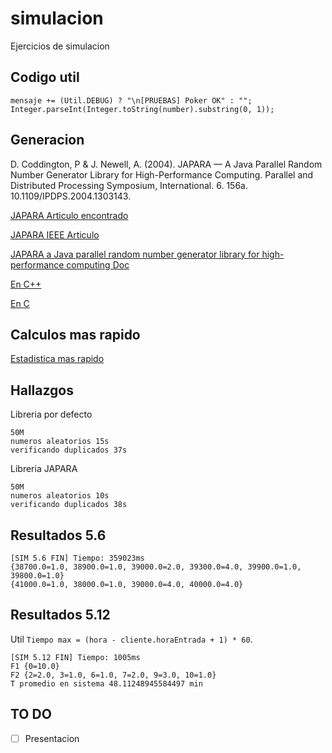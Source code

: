 # simulacion
Ejercicios de simulacion

## Codigo util

```
mensaje += (Util.DEBUG) ? "\n[PRUEBAS] Poker OK" : "";
Integer.parseInt(Integer.toString(number).substring(0, 1));
```

## Generacion

D. Coddington, P & J. Newell, A. (2004). JAPARA — A Java Parallel Random Number Generator Library for High-Performance Computing. Parallel and Distributed Processing Symposium, International. 6. 156a. 10.1109/IPDPS.2004.1303143.

[JAPARA Articulo encontrado](https://www.researchgate.net/publication/232635848_JAPARA_-_A_Java_Parallel_Random_Number_Generator_Library_for_High-Performance_Computing)

[JAPARA IEEE Articulo](http://ieeexplore.ieee.org/document/1303143/?reload=true)

[JAPARA a Java parallel random number generator library for high-performance computing Doc](https://www.cs.rit.edu/~ark/pj/doc/overview-summary.html)

[En C++](https://github.com/cslarsen/mersenne-twister)

[En C](https://stackoverflow.com/questions/1640258/need-a-fast-random-generator-for-c)

## Calculos mas rapido

[Estadistica mas rapido](http://commons.apache.org/proper/commons-math/javadocs/api-3.2/org/apache/commons/math3/stat/descriptive/SummaryStatistics.html)

## Hallazgos

Libreria por defecto
```
50M
numeros aleatorios 15s
verificando duplicados 37s
```

Libreria JAPARA
```
50M
numeros aleatorios 10s
verificando duplicados 38s
```

## Resultados 5.6

```
[SIM 5.6 FIN] Tiempo: 359023ms
{38700.0=1.0, 38900.0=1.0, 39000.0=2.0, 39300.0=4.0, 39900.0=1.0, 39800.0=1.0}
{41000.0=1.0, 38000.0=1.0, 39000.0=4.0, 40000.0=4.0}
```

## Resultados 5.12

Util `Tiempo max = (hora - cliente.horaEntrada + 1) * 60`.

```
[SIM 5.12 FIN] Tiempo: 1005ms
F1 {0=10.0}
F2 {2=2.0, 3=1.0, 6=1.0, 7=2.0, 9=3.0, 10=1.0}
T promedio en sistema 48.11248945584497 min
```

## TO DO

- [ ] Presentacion